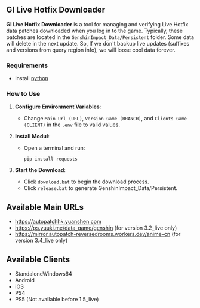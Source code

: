 ## GI Live Hotfix Downloader

**GI Live Hotfix Downloader** is a tool for managing and verifying Live Hotfix data patches downloaded when you log in to the game. Typically, these patches are located in the `GenshinImpact_Data/Persistent` folder. Some data will delete in the next update. So, If we don't backup live updates (suffixes and versions from query region info), we will loose cool data forever.


### Requirements
- Install [python](https://www.python.org/downloads/)

### How to Use
1. **Configure Environment Variables**: 
   - Change `Main Url (URL)`, `Version Game (BRANCH)`, and `Clients Game (CLIENT)` in the `.env` file to valid values.
   
2. **Install Modul**:
   - Open a terminal and run:
     ```
     pip install requests
     ```

3. **Start the Download**:
   - Click `download.bat` to begin the download process.
   - Click `release.bat` to generate GenshinImpact_Data/Persistent.

## Available Main URLs
- https://autopatchhk.yuanshen.com
- https://ps.yuuki.me/data_game/genshin (for version 3.2_live only)
- https://mirror.autopatch-reversedrooms.workers.dev/anime-cn (for version 3.4_live only)

## Available Clients
- StandaloneWindows64
- Android
- iOS
- PS4
- PS5 (Not available before 1.5_live)
